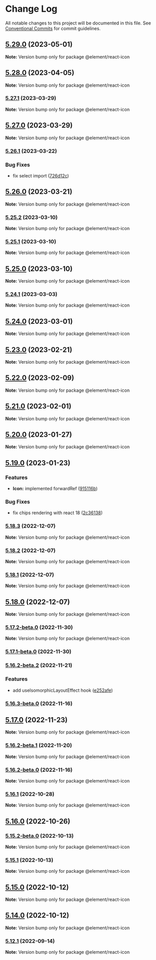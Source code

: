 # Change Log

All notable changes to this project will be documented in this file.
See [Conventional Commits](https://conventionalcommits.org) for commit guidelines.

## [5.29.0](https://github.platforms.engineering/element/element-react/compare/v5.28.0...v5.29.0) (2023-05-01)

**Note:** Version bump only for package @element/react-icon

## [5.28.0](https://github.platforms.engineering/element/element-react/compare/v5.27.1...v5.28.0) (2023-04-05)

**Note:** Version bump only for package @element/react-icon

### [5.27.1](https://github.platforms.engineering/element/element-react/compare/v5.27.0...v5.27.1) (2023-03-29)

**Note:** Version bump only for package @element/react-icon

## [5.27.0](https://github.platforms.engineering/element/element-react/compare/v5.26.1...v5.27.0) (2023-03-29)

**Note:** Version bump only for package @element/react-icon

### [5.26.1](https://github.platforms.engineering/element/element-react/compare/v5.26.0...v5.26.1) (2023-03-22)

### Bug Fixes

-   fix select import ([726d12c](https://github.platforms.engineering/element/element-react/commits/726d12c2bb8724fe432b9c34fde3652b24d2f8bb))

## [5.26.0](https://github.platforms.engineering/element/element-react/compare/v5.25.2...v5.26.0) (2023-03-21)

**Note:** Version bump only for package @element/react-icon

### [5.25.2](https://github.platforms.engineering/element/element-react/compare/v5.25.1...v5.25.2) (2023-03-10)

**Note:** Version bump only for package @element/react-icon

### [5.25.1](https://github.platforms.engineering/element/element-react/compare/v5.25.0...v5.25.1) (2023-03-10)

**Note:** Version bump only for package @element/react-icon

## [5.25.0](https://github.platforms.engineering/element/element-react/compare/v5.24.1...v5.25.0) (2023-03-10)

**Note:** Version bump only for package @element/react-icon

### [5.24.1](https://github.platforms.engineering/element/element-react/compare/v5.24.0...v5.24.1) (2023-03-03)

**Note:** Version bump only for package @element/react-icon

## [5.24.0](https://github.platforms.engineering/element/element-react/compare/v5.23.0...v5.24.0) (2023-03-01)

**Note:** Version bump only for package @element/react-icon

## [5.23.0](https://github.platforms.engineering/element/element-react/compare/v5.22.0...v5.23.0) (2023-02-21)

**Note:** Version bump only for package @element/react-icon

## [5.22.0](https://github.platforms.engineering/element/element-react/compare/v5.21.0...v5.22.0) (2023-02-09)

**Note:** Version bump only for package @element/react-icon

## [5.21.0](https://github.platforms.engineering/element/element-react/compare/v5.20.0...v5.21.0) (2023-02-01)

**Note:** Version bump only for package @element/react-icon

## [5.20.0](https://github.platforms.engineering/element/element-react/compare/v5.19.0...v5.20.0) (2023-01-27)

**Note:** Version bump only for package @element/react-icon

## [5.19.0](https://github.platforms.engineering/element/element-react/compare/v5.18.3...v5.19.0) (2023-01-23)

### Features

-   **Icon:** implemented forwardRef ([915116b](https://github.platforms.engineering/element/element-react/commits/915116bb9f85d6cc95b029d89418e98d079b669d))

### Bug Fixes

-   fix chips rendering with react 18 ([2c36138](https://github.platforms.engineering/element/element-react/commits/2c36138841e39f707dc041ab0e40585243ef3cde))

### [5.18.3](https://github.platforms.engineering/element/element-react/compare/v5.18.2...v5.18.3) (2022-12-07)

**Note:** Version bump only for package @element/react-icon

### [5.18.2](https://github.platforms.engineering/element/element-react/compare/v5.18.1...v5.18.2) (2022-12-07)

**Note:** Version bump only for package @element/react-icon

### [5.18.1](https://github.platforms.engineering/element/element-react/compare/v5.18.0...v5.18.1) (2022-12-07)

**Note:** Version bump only for package @element/react-icon

## [5.18.0](https://github.platforms.engineering/element/element-react/compare/v5.17.2-beta.0...v5.18.0) (2022-12-07)

**Note:** Version bump only for package @element/react-icon

### [5.17.2-beta.0](https://github.platforms.engineering/element/element-react/compare/v5.17.1-beta.0...v5.17.2-beta.0) (2022-11-30)

**Note:** Version bump only for package @element/react-icon

### [5.17.1-beta.0](https://github.platforms.engineering/element/element-react/compare/v5.17.0...v5.17.1-beta.0) (2022-11-30)

### [5.16.2-beta.2](https://github.platforms.engineering/element/element-react/compare/v5.0.1-1...v5.16.2-beta.2) (2022-11-21)

### Features

-   add useIsomorphicLayoutEffect hook ([e252afe](https://github.platforms.engineering/element/element-react/commits/e252afe721d85bff142b239414f1889bc771e442))

### [5.16.3-beta.0](https://github.platforms.engineering/element/element-react/compare/v5.16.2-beta.0...v5.16.3-beta.0) (2022-11-16)

## [5.17.0](https://github.platforms.engineering/element/element-react/compare/v5.16.2-beta.1...v5.17.0) (2022-11-23)

**Note:** Version bump only for package @element/react-icon

### [5.16.2-beta.1](https://github.platforms.engineering/element/element-react/compare/v5.16.2-beta.0...v5.16.2-beta.1) (2022-11-20)

**Note:** Version bump only for package @element/react-icon

### [5.16.2-beta.0](https://github.platforms.engineering/element/element-react/compare/v5.16.1...v5.16.2-beta.0) (2022-11-16)

**Note:** Version bump only for package @element/react-icon

### [5.16.1](https://github.platforms.engineering/element/element-react/compare/v5.16.0...v5.16.1) (2022-10-28)

**Note:** Version bump only for package @element/react-icon

## [5.16.0](https://github.platforms.engineering/element/element-react/compare/v5.15.2-beta.0...v5.16.0) (2022-10-26)

### [5.15.2-beta.0](https://github.platforms.engineering/element/element-react/compare/v5.15.0...v5.15.1) (2022-10-13)

**Note:** Version bump only for package @element/react-icon

### [5.15.1](https://github.platforms.engineering/element/element-react/compare/v5.15.0...v5.15.1) (2022-10-13)

**Note:** Version bump only for package @element/react-icon

## [5.15.0](https://github.platforms.engineering/element/element-react/compare/v5.14.0...v5.15.0) (2022-10-12)

**Note:** Version bump only for package @element/react-icon

## [5.14.0](https://github.platforms.engineering/element/element-react/compare/v5.14.0-alpha.0...v5.14.0) (2022-10-12)

**Note:** Version bump only for package @element/react-icon

### [5.12.1](https://github.platforms.engineering/element/element-react/compare/v5.12.0...v5.12.1) (2022-09-14)

**Note:** Version bump only for package @element/react-icon
